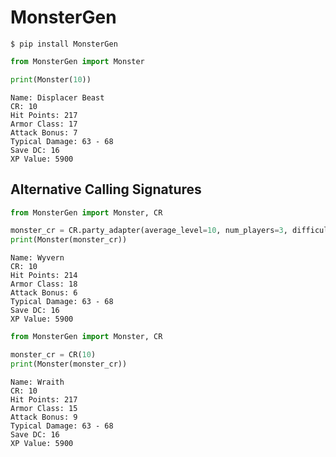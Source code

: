 # MonsterGen

```shell script
$ pip install MonsterGen
```
```python
from MonsterGen import Monster

print(Monster(10))
```

```
Name: Displacer Beast
CR: 10
Hit Points: 217
Armor Class: 17
Attack Bonus: 7
Typical Damage: 63 - 68
Save DC: 16
XP Value: 5900
```

## Alternative Calling Signatures
```python
from MonsterGen import Monster, CR

monster_cr = CR.party_adapter(average_level=10, num_players=3, difficulty=0)
print(Monster(monster_cr))
```

```
Name: Wyvern
CR: 10
Hit Points: 214
Armor Class: 18
Attack Bonus: 6
Typical Damage: 63 - 68
Save DC: 16
XP Value: 5900
```
```python
from MonsterGen import Monster, CR

monster_cr = CR(10)
print(Monster(monster_cr))
```
```
Name: Wraith
CR: 10
Hit Points: 217
Armor Class: 15
Attack Bonus: 9
Typical Damage: 63 - 68
Save DC: 16
XP Value: 5900
```
